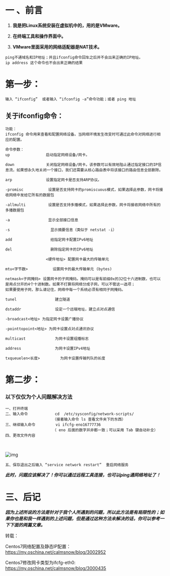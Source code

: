 


# 一 、前言

1. **我是把Linux系统安装在虚拟机中的，用的是VMware。**
2. **在终端工具和操作界面中。**

1. **VMware里面采用的网络适配器是NAT技术。**

```
ping不通域名和IP地址；并且ifconfig命令回车之后并不会出来正确的IP地址。
ip address 这个命令也不会出来正确的结果
```



# 第一步：

```
输入 “ifconfig”  或者输入 “ifconfig -a”命令功能；或者 ping 地址
```



## 关于ifconfig命令：

```
功能：
ifconfig 命令用来查看和配置网络设备。当网络环境发生改变时可通过此命令对网络进行相应的配置。

命令参数：
up                启动指定网络设备/网卡。

down              关闭指定网络设备/网卡。该参数可以有效地阻止通过指定接口的IP信          息流，如果想永久地关闭一个接口，我们还需要从核心路由表中将该接口的路由信息全部删除。

arp               设置指定网卡是否支持ARP协议。

-promisc           设置是否支持网卡的promiscuous模式，如果选择此参数，网卡将接收网络中发给它所有的数据包

-allmulti          设置是否支持多播模式，如果选择此参数，网卡将接收网络中所有的多播数据包

-a                 显示全部接口信息

-s                  显示摘要信息（类似于 netstat -i）

add                 给指定网卡配置IPv6地址

del                 删除指定网卡的IPv6地址

                  <硬件地址> 配置网卡最大的传输单元

mtu<字节数>           设置网卡的最大传输单元 (bytes)

netmask<子网掩码> 设置网卡的子网掩码。掩码可以是有前缀0x的32位十六进制数，也可以是用点分开的4个十进制数。如果不打算将网络分成子网，可以不管这一选项；
如果要使用子网，那么请记住，网络中每一个系统必须有相同子网掩码。

tunel                 建立隧道

dstaddr               设定一个远端地址，建立点对点通信

-broadcast<地址> 为指定网卡设置广播协议

-pointtopoint<地址> 为网卡设置点对点通讯协议

multicast             为网卡设置组播标志

address               为网卡设置IPv4地址

txqueuelen<长度>         为网卡设置传输列队的长度

```



# 第二步：

### 以下仅仅为个人问题解决方法

```
一、打开终端
二、输入命令            cd  /etc/sysconfig/network-scripts/
                     （接着输入命令 ls 查看文件夹下的东西）                   
三、继续输入命令         vi ifcfg-eno16777736
                     （ eno 后面的数字并非都一致；可以采用 Tab 键自动补全）
四、更改文件内容                                  
```

​                          

![img](https://unleashed.oss-cn-beijing.aliyuncs.com/picgo/1642733982280-11cbb0f1-8d1f-45c5-9d1a-159db9b315f7.png)

```
五、保存退出之后输入 “service network restart”  重启网络服务
```



***此时，问题应该解决了！你可以通过远程工具连接，也可以ping通网络地址了！***



# 三、后记

***因为上述所说的方法是针对于我个人所遇到的问题，所以此方法是有局限性的；如果你也是和我一样遇到的上述问题，但是通过这种方法未解决的话，你可以参考一下下面的两篇文章。***

转载：

Centos7网络配置及静态IP配置： https://my.oschina.net/calmsnow/blog/3002952

Centos7修改网卡类型为ifcfg-eth0: https://my.oschina.net/calmsnow/blog/3000435

















